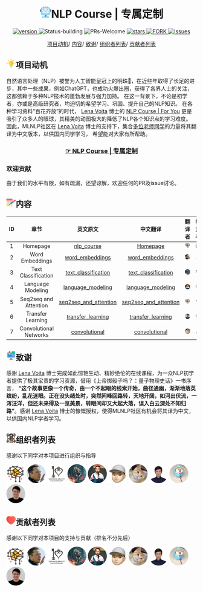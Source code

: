 
<p align="center">
<h1 align="center"> <img src="./img/ico/ai.png" width="30" />NLP Course | 专属定制</h1>
</p>
<p align="center">
  	<a href="https://img.shields.io/badge/version-v0.1.0-blue">
      <img alt="version" src="https://img.shields.io/badge/version-v0.1.0-blue?color=FF8000?color=009922" />
    </a>
  <a >
       <img alt="Status-building" src="https://img.shields.io/badge/Status-building-blue" />
  	</a>
  <a >
       <img alt="PRs-Welcome" src="https://img.shields.io/badge/PRs-Welcome-red" />
  	</a>
   	<a href="https://github.com/MLNLP-World/NLP-Course-Chinese/stargazers">
       <img alt="stars" src="https://img.shields.io/github/stars/MLNLP-World/NLP-Course-Chinese" />
  	</a>
  	<a href="https://github.com/MLNLP-World/NLP-Course-Chinese/network/members">
       <img alt="FORK" src="https://img.shields.io/github/forks/MLNLP-World/NLP-Course-Chinese?color=FF8000" />
  	</a>
    <a href="https://github.com/MLNLP-World/NLP-Course-Chinese/issues">
      <img alt="Issues" src="https://img.shields.io/github/issues/MLNLP-World/NLP-Course-Chinese?color=0088ff"/>
    </a>
    <br />
</p>

<div align="center">
<p align="center">
  <a href="#项目动机">项目动机</a>/
  <a href="#内容">内容</a>/
  <a href="#致谢">致谢</a>/
  <a href="#组织者列表">组织者列表</a>/
  <a href="#贡献者列表">贡献者列表</a>
</p>
</div>

## <img src="./img/ico/readme_ico/motivation.png" width="25" />项目动机

自然语言处理（NLP）被誉为人工智能皇冠上的明珠👑，在近些年取得了长足的进步，其中一些成果，例如ChatGPT，也成功火爆出圈，获得了各界人士的关注，这都依赖于多种NLP技术的蓬勃发展与强力加持。
在这一背景下，不论是初学者，亦或是高级研究者，均迫切的希望学习、巩固、提升自己的NLP知识。
在各种学习资料“百花齐放”的时代， [Lena Voita](https://lena-voita.github.io/) 博士的 [NLP Course | For You](https://lena-voita.github.io/nlp_course.html) 更是吸引了众多人的眼球，其精美的动图极大的降低了NLP各个知识点的学习难度。
因此，MLNLP社区在 [Lena Voita](https://lena-voita.github.io/) 博士的支持下，集合<a href="#贡献者列表">多位老师同学</a>的力量将其翻译为中文版本，以供国内同学学习，
希望能对大家有所帮助。


<p align="center">
<h3 align="center"><b><a href="https://mlnlp-world.github.io/NLP-Course-Chinese/" target="_blank">☞ NLP Course | 专属定制</a></b></h3>
</p>


### 欢迎贡献
由于我们的水平有限，如有疏漏，还望谅解，欢迎任何的PR及issue讨论。

## <img src="./img/ico/readme_ico/notes.png" width="25" />内容
| ID	|           章节           |                                           	英文原文                                           |                                                   中文翻译                                                 |                                            	翻译者                                            |                                        校对者                                           | 
|:---:|:---------------------------:|:-------------------------------------------------------------------------------------------------------------:|:-----------------------------------------------------------------------------------------------------------:|:-------------------------------------------------------------------------------------------------------:|:-----------------------------------------------------------------------------------------------------:|
| 1	|         Homepage  	         |                 [nlp_course](https://lena-voita.github.io/nlp_course.html) 	                  |                                                    [Homepage](https://mlnlp-world.github.io/NLP-Course-Chinese/index.html)                                                  |   <a href="http://xcfeng.net/">  <img src="./img/ico/readme_profile/xiachong.png"  width="50" /></a>    | <a href="https://github.com/yizhen20133868">  <img src="./img/ico/readme_profile/libo.png"  width="50" /></a> | 
| 2	|      Word Embeddings	       |     [word_embeddings]( https://lena-voita.github.io/nlp_course/word_embeddings.html)   	      |  [word_embeddings](https://mlnlp-world.github.io/NLP-Course-Chinese/nlp_course/word_embeddings.html) |    <a href="http://jinjie.one/">  <img src="./img/ico/readme_profile/jinjie.png"  width="50" /></a>	     |   <a href="https://siviltaram.github.io/">  <img src="./img/ico/readme_profile/qian.png"  width="50" /></a>   | 
| 3	|    Text Classification	     |  [text_classification](https://mlnlp-world.github.io/NLP-Course-Chinese/nlp_course/text_classification.html)  	   |   [text_classification](https://mlnlp-world.github.io/NLP-Course-Chinese/nlp_course/text_classification.html) | <a href="https://github.com/LightChen233">  <img src="./img/ico/readme_profile/qiguang.png"  width="50" /></a>	 |  <a href="http://xcfeng.net/">  <img src="./img/ico/readme_profile/xiachong.png"  width="50" /></a>   | 
| 4	|     Language Modeling	      |    [language_modeling](https://lena-voita.github.io/nlp_course/language_modeling.html)  	     | [language_modeling](https://mlnlp-world.github.io/NLP-Course-Chinese/nlp_course/language_modeling.html) | <a href="https://xiaoyuanyi.github.io/">  <img src="./img/ico/readme_profile/xiaoyuan.png"  width="50" /></a>	  |   <a href="https://cartus.github.io/">  <img src="./img/ico/readme_profile/zhijiang.png"  width="50" /></a>   | 
| 5	| Seq2seq and Attention	      |[seq2seq_and_attention](https://lena-voita.github.io/nlp_course/seq2seq_and_attention.html)  	 |  [seq2seq_and_attention](https://mlnlp-world.github.io/NLP-Course-Chinese/nlp_course/seq2seq_and_attention.html) |   <a href="http://xcfeng.net/">  <img src="./img/ico/readme_profile/xiachong.png"  width="50" /></a>	   |    <a href="https://yihengshu.github.io/">  <img src="./img/ico/readme_profile/yiheng.png"  width="50" /></a>     | 
| 6	|     Transfer Learning	      |    [transfer_learning](https://lena-voita.github.io/nlp_course/transfer_learning.html)   	    | [transfer_learning](https://mlnlp-world.github.io/NLP-Course-Chinese/nlp_course/transfer_learning.html) | <a href="https://github.com/yizhen20133868">  <img src="./img/ico/readme_profile/libo.png"  width="50" /></a>	  |   <a href="https://cartus.github.io/">  <img src="./img/ico/readme_profile/zhijiang.png"  width="50" /></a>   | 
| 7	|   Convolutional Networks	   |     [convolutional](https://lena-voita.github.io/nlp_course/models/convolutional.html)  	     |[convolutional](https://mlnlp-world.github.io/NLP-Course-Chinese/nlp_course/models/convolutional.html) |  <a href="https://sites.google.com/view/yongfei-liu">  <img src="./img/ico/readme_profile/yongfei.png"  width="50" /></a>	  | <a href="https://edwardzh.github.io/">  <img src="./img/ico/readme_profile/zhenghao.png"  width="50" /></a> | 


## <img src="./img/ico/readme_ico/intro.png" width="25" />致谢

感谢 [Lena Voita](https://lena-voita.github.io/) 博士完成如此惊艳生动、精妙绝伦的在线课程，为一众NLP初学者提供了极其宝贵的学习资源，借用《上帝掷骰子吗？：量子物理史话》一书序言， **“这个故事更像一个传奇，由一个不起眼的线索开始，曲径通幽，渐渐地落英缤纷，乱花迷眼。正在没头绪处时，突然间峰回路转，天地开阔，如河出伏流，一泻汪洋，但还未来得及一览美景，转眼间却又大起大落，误入白云深处不知归路”**。感谢 [Lena Voita](https://lena-voita.github.io/) 博士的慷慨授权，使得MLNLP社区有机会将其译为中文，以供国内NLP学者学习。


## <img src="./img/ico/readme_ico/organizer.png" width="25" />组织者列表

感谢以下同学对本项目进行组织与指导

<a href="http://xcfeng.net/">  <img src="./img/ico/readme_profile/xiachong.png"  width="50" /></a> 
<a href="http://jinjie.one/">  <img src="./img/ico/readme_profile/jinjie.png"  width="50" /></a> 
<a href="https://siviltaram.github.io/">  <img src="./img/ico/readme_profile/qian.png"  width="50" /></a> 
<a href="https://github.com/LightChen233">  <img src="./img/ico/readme_profile/qiguang.png"  width="50" /></a> 
<a href="https://xiaoyuanyi.github.io/">  <img src="./img/ico/readme_profile/xiaoyuan.png"  width="50" /></a> 
<a href="https://yihengshu.github.io/">  <img src="./img/ico/readme_profile/yiheng.png"  width="50" /></a> 
<a href="https://sites.google.com/view/yongfei-liu">  <img src="./img/ico/readme_profile/yongfei.png"  width="50" /></a> 
<a href="https://edwardzh.github.io/">  <img src="./img/ico/readme_profile/zhenghao.png"  width="50" /></a> 
<a href="https://cartus.github.io/">  <img src="./img/ico/readme_profile/zhijiang.png"  width="50" /></a> 
<a href="https://github.com/yizhen20133868">  <img src="./img/ico/readme_profile/libo.png"  width="50" /></a> 

## <img src="./img/ico/readme_ico/heart.png" width="25" />贡献者列表

感谢以下同学对本项目的支持与贡献（排名不分先后）

<a href="http://xcfeng.net/">  <img src="./img/ico/readme_profile/xiachong.png"  width="50" /></a> 
<a href="http://jinjie.one/">  <img src="./img/ico/readme_profile/jinjie.png"  width="50" /></a> 
<a href="https://siviltaram.github.io/">  <img src="./img/ico/readme_profile/qian.png"  width="50" /></a> 
<a href="https://github.com/LightChen233">  <img src="./img/ico/readme_profile/qiguang.png"  width="50" /></a> 
<a href="https://xiaoyuanyi.github.io/">  <img src="./img/ico/readme_profile/xiaoyuan.png"  width="50" /></a> 
<a href="https://yihengshu.github.io/">  <img src="./img/ico/readme_profile/yiheng.png"  width="50" /></a> 
<a href="https://sites.google.com/view/yongfei-liu">  <img src="./img/ico/readme_profile/yongfei.png"  width="50" /></a> 
<a href="https://edwardzh.github.io/">  <img src="./img/ico/readme_profile/zhenghao.png"  width="50" /></a> 
<a href="https://cartus.github.io/">  <img src="./img/ico/readme_profile/zhijiang.png"  width="50" /></a> 
<a href="https://github.com/yizhen20133868">  <img src="./img/ico/readme_profile/libo.png"  width="50" /></a> 

